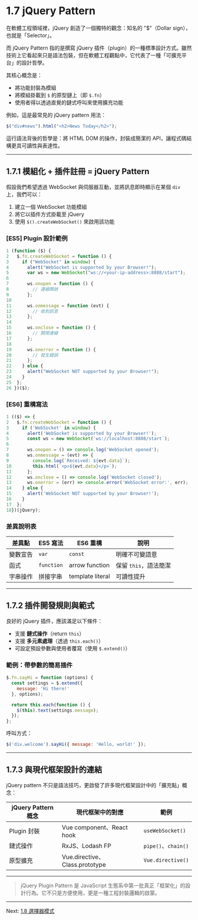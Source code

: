 # 1.7 jQuery Pattern

在軟體工程領域裡，jQuery 創造了一個獨特的觀念：知名的 "$"（Dollar sign），也就是「Selector」。

而 jQuery Pattern 指的是撰寫 jQuery 插件（plugin）的一種標準設計方式。雖然技術上它看起來只是語法包裝，但在軟體工程觀點中，它代表了一種「可擴充平台」的設計哲學。

其核心概念是：

- 將功能封裝為模組
- 將模組掛載到 `$` 的原型鏈上（即 `$.fn`）
- 使用者得以透過直覺的鏈式呼叫來使用擴充功能

例如，這是最常見的 jQuery pattern 用法：

```javascript
$("div#news").html("<h2>News Today</h2>");
```

這行語法背後的哲學是：將 HTML DOM 的操作，封裝成簡潔的 API，讓程式碼結構更具可讀性與表達性。

---

## 1.7.1 模組化 + 插件註冊 = jQuery Pattern

假設我們希望透過 WebSocket 與伺服器互動，並將訊息即時顯示在某個 `div` 上，我們可以：

1. 建立一個 WebSocket 功能模組
2. 將它以插件方式掛載至 jQuery
3. 使用 `$().createWebSocket()` 來啟用該功能

### [ES5] Plugin 設計範例

```javascript
1 (function ($) {
2   $.fn.createWebSocket = function () {
3     if ("WebSocket" in window) {
4       alert("WebSocket is supported by your Browser!");
5       var ws = new WebSocket("ws://<your-ip-address>:8888/start");
6
7       ws.onopen = function () {
8         // 連線開啟
9       };
10
11      ws.onmessage = function (evt) {
12        // 收到訊息
13      };
14
15      ws.onclose = function () {
16        // 關閉連線
17      };
18
19      ws.onerror = function () {
20        // 發生錯誤
21      };
22    } else {
23      alert("WebSocket NOT supported by your Browser!");
24    }
25  };
26 })($);
```

### [ES6] 重構寫法

```javascript
1 (($) => {
2   $.fn.createWebSocket = function () {
3     if ('WebSocket' in window) {
4       alert('WebSocket is supported by your Browser!');
5       const ws = new WebSocket(`ws://localhost:8888/start`);
6
7       ws.onopen = () => console.log('WebSocket opened');
8       ws.onmessage = (evt) => {
9         console.log(`Received: ${evt.data}`);
10        this.html(`<p>${evt.data}</p>`);
11      };
12      ws.onclose = () => console.log('WebSocket closed');
13      ws.onerror = (err) => console.error('WebSocket error:', err);
14    } else {
15      alert('WebSocket NOT supported by your Browser!');
16    }
17  };
18})(jQuery);
```

### 差異說明表

| 差異點 | ES5 寫法 | ES6 重構 | 說明 |
|--------|----------|-----------|------|
| 變數宣告 | `var` | `const` | 明確不可變語意 |
| 函式 | `function` | arrow function | 保留 `this`，語法簡潔 |
| 字串操作 | 拼接字串 | template literal | 可讀性提升 |

---

## 1.7.2 插件開發規則與範式

良好的 jQuery 插件，應該滿足以下條件：

- 支援 **鏈式操作**（return `this`）
- 支援 **多元素處理**（透過 `this.each()`）
- 可設定預設參數與使用者覆寫（使用 `$.extend()`）

### 範例：帶參數的簡易插件

```javascript
$.fn.sayHi = function (options) {
  const settings = $.extend({
    message: 'Hi there!'
  }, options);

  return this.each(function () {
    $(this).text(settings.message);
  });
};
```

呼叫方式：

```javascript
$('div.welcome').sayHi({ message: 'Hello, world!' });
```

---

## 1.7.3 與現代框架設計的連結

jQuery pattern 不只是語法技巧，更啟發了許多現代框架設計中的「擴充點」概念：

| jQuery Pattern 概念 | 現代框架中的對應 | 範例 |
|--------------------|--------------------|------|
| Plugin 封裝 | Vue component、React hook | `useWebSocket()` |
| 鏈式操作 | RxJS、Lodash FP | `pipe()`、`chain()` |
| 原型擴充 | Vue.directive、Class.prototype | `Vue.directive()` |

---

> jQuery Plugin Pattern 是 JavaScript 生態系中第一批真正「框架化」的設計行為。它不只是方便使用，更是一種工程封裝邏輯的啟蒙。

---

Next: [1.8 選擇器模式](8-selector.md)
